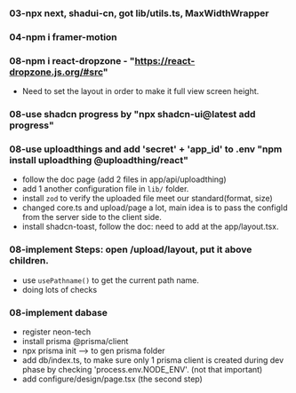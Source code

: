 

### 03-npx next, shadui-cn, got lib/utils.ts, MaxWidthWrapper



### 04-npm i framer-motion



### 08-npm i react-dropzone - "https://react-dropzone.js.org/#src"
- Need to set the layout in order to make it full view screen height.

### 08-use shadcn progress by "npx shadcn-ui@latest add progress"

### 08-use uploadthings and add 'secret' + 'app_id' to .env "npm install uploadthing @uploadthing/react"
- follow the doc page (add 2 files in app/api/uploadthing)
- add 1 another configuration file in `lib/` folder.
- install `zod` to verify the uploaded file meet our standard(format, size)
- changed core.ts and upload/page a lot, main idea is to pass the configId from the server side to the client side.
- install shadcn-toast, follow the doc: need to add <Toast/> at the app/layout.tsx.

### 08-implement Steps: open /upload/layout, put it above children.

- use `usePathname()` to get the current path name.
- doing lots of checks

### 08-implement dabase
- register neon-tech
- install prisma @prisma/client
- npx prisma init --> to gen prisma folder
- add db/index.ts, to make sure only 1 prisma client is created during dev phase by checking 'process.env.NODE_ENV'. (not that important)
- add configure/design/page.tsx (the second step)



